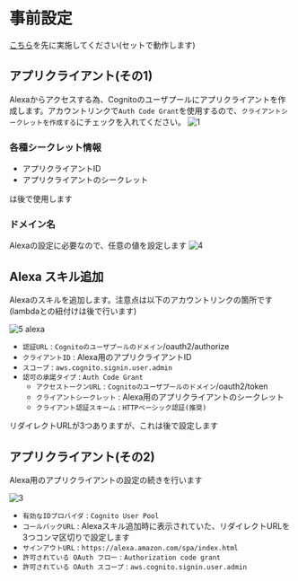 # 事前設定

[こちら](https://github.com/nemuzuka/serverless-sample#%E7%92%B0%E5%A2%83%E6%A7%8B%E7%AF%89%E6%89%8B%E9%A0%86%E3%81%A8%E3%82%8A%E3%81%82%E3%81%88%E3%81%9A%E5%8B%95%E3%81%8B%E3%81%97%E3%81%9F%E3%81%84%E4%BA%BA%E5%90%91%E3%81%91)を先に実施してください(セットで動作します)

## アプリクライアント(その1)
Alexaからアクセスする為、Cognitoのユーザプールにアプリクライアントを作成します。アカウントリンクで`Auth Code Grant`を使用するので、`クライアントシークレットを作成する`にチェックを入れてください。
![1](https://user-images.githubusercontent.com/1412761/35140886-3641a858-fd3c-11e7-841b-3cf7838c2747.png)

### 各種シークレット情報
- アプリクライアントID
- アプリクライアントのシークレット

は後で使用します

### ドメイン名
Alexaの設定に必要なので、任意の値を設定します
![4](https://user-images.githubusercontent.com/1412761/35140899-3e02e7a0-fd3c-11e7-8bb6-f472899c3dd9.png)

## Alexa スキル追加

Alexaのスキルを追加します。注意点は以下のアカウントリンクの箇所です(lambdaとの紐付けは後で行います)

![5 alexa](https://user-images.githubusercontent.com/1412761/35141428-3d076e1e-fd3e-11e7-8e5a-1fe9f9a88a28.png)

- `認証URL` : `Cognitoのユーザプールのドメイン`/oauth2/authorize
- `クライアントID` : Alexa用のアプリクライアントID
- `スコープ` : `aws.cognito.signin.user.admin`
- `認可の承諾タイプ` : `Auth Code Grant`
  - `アクセストークンURL` : `Cognitoのユーザプールのドメイン`/oauth2/token
  - `クライアントシークレット` : Alexa用のアプリクライアントのシークレット
  - `クライアント認証スキーム` : `HTTPベーシック認証(推奨)`

リダイレクトURLが3つありますが、これは後で設定します


## アプリクライアント(その2)
Alexa用のアプリクライアントの設定の続きを行います

![3](https://user-images.githubusercontent.com/1412761/35141727-4ee96960-fd3f-11e7-9e60-f64653ff4bd9.png)

- `有効なIDプロバイダ` : `Cognito User Pool`
- `コールバックURL` : Alexaスキル追加時に表示されていた、リダイレクトURLを3つコンマ区切りで設定します
- `サインアウトURL` : `https://alexa.amazon.com/spa/index.html`
- `許可されている OAuth フロー` : `Authorization code grant`
- `許可されている OAuth スコープ` : `aws.cognito.signin.user.admin`

